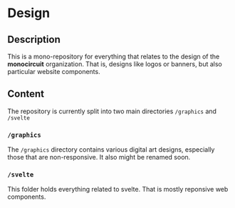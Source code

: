 # Design

## Description

This is a mono-repository for everything that relates to the design of the **monocircuit** organization. That is, designs like logos or banners, but also particular website components.

## Content

The repository is currently split into two main directories `/graphics` and `/svelte`

### `/graphics`

The `/graphics` directory contains various digital art designs, especially those that are non-responsive. It also might be renamed soon.

### `/svelte`

This folder holds everything related to svelte. That is mostly reponsive web components.
